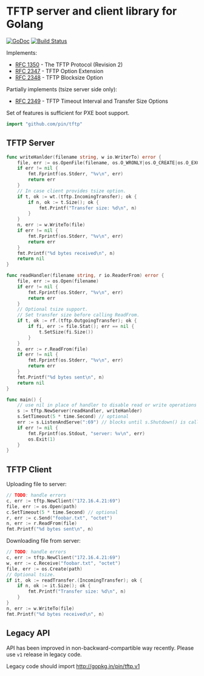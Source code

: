 TFTP server and client library for Golang
=========================================

[![GoDoc](https://godoc.org/github.com/pin/tftp?status.svg)](https://godoc.org/github.com/pin/tftp)
[![Build Status](https://travis-ci.org/pin/tftp.svg?branch=master)](https://travis-ci.org/pin/tftp)

Implements:
 * [RFC 1350](https://tools.ietf.org/html/rfc1350) - The TFTP Protocol (Revision 2)
 * [RFC 2347](https://tools.ietf.org/html/rfc2347) - TFTP Option Extension
 * [RFC 2348](https://tools.ietf.org/html/rfc2348) - TFTP Blocksize Option

Partially implements (tsize server side only):
 * [RFC 2349](https://tools.ietf.org/html/rfc2349) - TFTP Timeout Interval and Transfer Size Options

Set of features is sufficient for PXE boot support.

``` go
import "github.com/pin/tftp"
```

TFTP Server
-----------

```go
func writeHanlder(filename string, w io.WriterTo) error {
	file, err := os.OpenFile(filename, os.O_WRONLY|os.O_CREATE|os.O_EXCL, 0644)
	if err != nil {
		fmt.Fprintf(os.Stderr, "%v\n", err)
		return err
	}
	// In case client provides tsize option.
	if t, ok := wt.(tftp.IncomingTransfer); ok {
		if n, ok := t.Size(); ok {
			fmt.Printf("Transfer size: %d\n", n)
		}
	}
	n, err := w.WriteTo(file)
	if err != nil {
		fmt.Fprintf(os.Stderr, "%v\n", err)
		return err
	}
	fmt.Printf("%d bytes received\n", n)
	return nil
}

func readHandler(filename string, r io.ReaderFrom) error {
	file, err := os.Open(filename)
	if err != nil {
		fmt.Fprintf(os.Stderr, "%v\n", err)
		return err
	}
	// Optional tsize support.
	// Set transfer size before calling ReadFrom.
	if t, ok := rf.(tftp.OutgoingTransfer); ok {
		if fi, err := file.Stat(); err == nil {
			t.SetSize(fi.Size())
		}
	}
	n, err := r.ReadFrom(file)
	if err != nil {
		fmt.Fprintf(os.Stderr, "%v\n", err)
		return err
	}
	fmt.Printf("%d bytes sent\n", n)
	return nil
}

func main() {
	// use nil in place of handler to disable read or write operations
	s := tftp.NewServer(readHandler, writeHanlder)
	s.SetTimeout(5 * time.Second) // optional
	err := s.ListenAndServe(":69") // blocks until s.Shutdown() is called
	if err != nil {
		fmt.Fprintf(os.Stdout, "server: %v\n", err)
		os.Exit(1)
	}
}
```

TFTP Client
-----------
Uploading file to server:

```go
// TODO: handle errors
c, err := tftp.NewClient("172.16.4.21:69")
file, err := os.Open(path)
c.SetTimeout(5 * time.Second) // optional
r, err := c.Send("foobar.txt", "octet")
n, err := r.ReadFrom(file)
fmt.Printf("%d bytes sent\n", n)
```

Downloading file from server:

```go
// TODO: handle errors
c, err := tftp.NewClient("172.16.4.21:69")
w, err := c.Receive("foobar.txt", "octet")
file, err := os.Create(path)
// Optional tsize.
if it, ok := readTransfer.(IncomingTransfer); ok {
	if n, ok := it.Size(); ok {
		fmt.Printf("Transfer size: %d\n", n)
	}
}
n, err := w.WriteTo(file)
fmt.Printf("%d bytes received\n", n)
```

Legacy API
----------
API has been improved in non-backward-compartible way recently.
Please use `v1` release in legacy code.

Legacy code should import http://gopkg.in/pin/tftp.v1